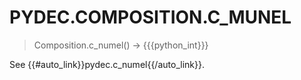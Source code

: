 # PYDEC.COMPOSITION.C_MUNEL
> Composition.c_numel() →  {{{python_int}}}

See {{#auto_link}}pydec.c_numel{{/auto_link}}.
